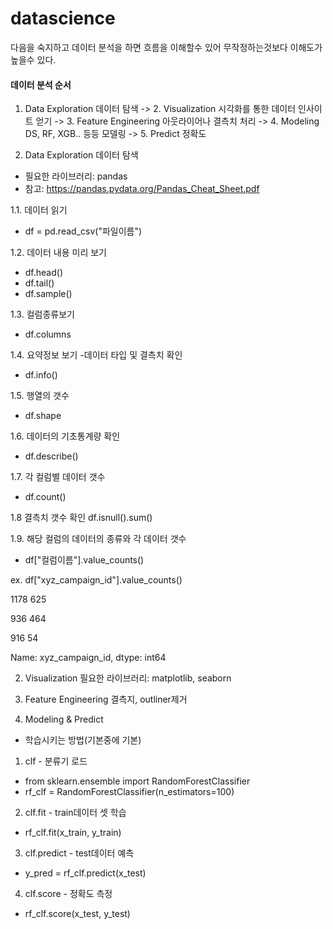 # datascience


다음을 숙지하고 데이터 분석을 하면 흐름을 이해할수 있어 무작정하는것보다 이해도가 높을수 있다.

#### 데이터 분석 순서
1. Data Exploration 데이터 탐색 -> 2. Visualization 시각화를 통한 데이터 인사이트 얻기 -> 3. Feature Engineering 아웃라이어나 결측치 처리 -> 4. Modeling DS, RF, XGB.. 등등 모델링 -> 5. Predict 정확도 

1. Data Exploration 데이터 탐색
- 필요한 라이브러리: pandas
- 참고: https://pandas.pydata.org/Pandas_Cheat_Sheet.pdf

1.1. 데이터 읽기
- df = pd.read_csv("파일이름")

1.2. 데이터 내용 미리 보기
- df.head()
- df.tail()
- df.sample()

1.3. 컬럼종류보기
- df.columns

1.4. 요약정보 보기 -데이터 타입 및 결측치 확인
- df.info()

1.5. 행열의 갯수
- df.shape

1.6. 데이터의 기초통계량 확인
- df.describe()

1.7. 각 컬럼별 데이터 갯수
- df.count()

1.8 결측치 갯수 확인
df.isnull().sum()

1.9. 해당 컬럼의 데이터의 종류와 각 데이터 갯수
- df["컬럼이름"].value_counts()

ex. df["xyz_campaign_id"].value_counts()

1178    625

936     464

916      54

Name: xyz_campaign_id, dtype: int64








2. Visualization
필요한 라이브러리: matplotlib, seaborn

3. Feature Engineering
결측지, outliner제거

4. Modeling & Predict
- 학습시키는 방법(기본중에 기본)
1. clf - 분류기 로드
- from sklearn.ensemble import RandomForestClassifier
- rf_clf = RandomForestClassifier(n_estimators=100)
2. clf.fit - train데이터 셋 학습
- rf_clf.fit(x_train, y_train)
3. clf.predict - test데이터 예측
- y_pred = rf_clf.predict(x_test)
4. clf.score - 정확도 측정
- rf_clf.score(x_test, y_test)


